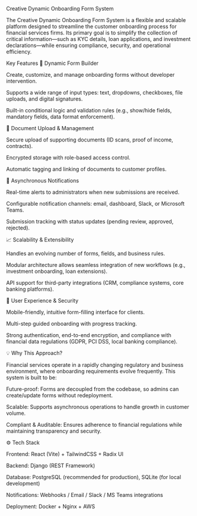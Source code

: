 Creative Dynamic Onboarding Form System

The Creative Dynamic Onboarding Form System is a flexible and scalable platform designed to streamline the customer onboarding process for financial services firms. Its primary goal is to simplify the collection of critical information—such as KYC details, loan applications, and investment declarations—while ensuring compliance, security, and operational efficiency.

 Key Features
📝 Dynamic Form Builder

Create, customize, and manage onboarding forms without developer intervention.

Supports a wide range of input types: text, dropdowns, checkboxes, file uploads, and digital signatures.

Built-in conditional logic and validation rules (e.g., show/hide fields, mandatory fields, data format enforcement).

📂 Document Upload & Management

Secure upload of supporting documents (ID scans, proof of income, contracts).

Encrypted storage with role-based access control.

Automatic tagging and linking of documents to customer profiles.

🔔 Asynchronous Notifications

Real-time alerts to administrators when new submissions are received.

Configurable notification channels: email, dashboard, Slack, or Microsoft Teams.

Submission tracking with status updates (pending review, approved, rejected).

📈 Scalability & Extensibility

Handles an evolving number of forms, fields, and business rules.

Modular architecture allows seamless integration of new workflows (e.g., investment onboarding, loan extensions).

API support for third-party integrations (CRM, compliance systems, core banking platforms).

🔐 User Experience & Security

Mobile-friendly, intuitive form-filling interface for clients.

Multi-step guided onboarding with progress tracking.

Strong authentication, end-to-end encryption, and compliance with financial data regulations (GDPR, PCI DSS, local banking compliance).

💡 Why This Approach?

Financial services operate in a rapidly changing regulatory and business environment, where onboarding requirements evolve frequently. This system is built to be:

Future-proof: Forms are decoupled from the codebase, so admins can create/update forms without redeployment.

Scalable: Supports asynchronous operations to handle growth in customer volume.

Compliant & Auditable: Ensures adherence to financial regulations while maintaining transparency and security.

⚙️ Tech Stack

Frontend: React (Vite) + TailwindCSS + Radix UI

Backend: Django (REST Framework)

Database: PostgreSQL (recommended for production), SQLite (for local development)

Notifications: Webhooks / Email / Slack / MS Teams integrations

Deployment: Docker + Nginx + AWS 